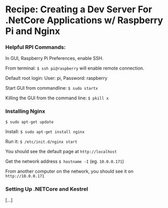 # Recipe: Creating a Dev Server For .NetCore Applications w/ Raspberry Pi and Nginx

### __Helpful RPI Commands__:

In GUI, Raspberry Pi Preferences, enable SSH.

From terminal: `$ ssh pi@raspberry` will enable remote connection.

Default root login: User: pi, Password: raspberry

Start GUI from commandline: `$ sudo startx`

Killing the GUI from the command line: `$ pkill x`



### __Installing Nginx__

`$ sudo apt-get update`

Install: `$ sudo apt-get install nginx`

Run it: `$ /etc/init.d/nginx start`

You should see the default page at `http://localhost`

Get the network address `$ hostname -I` (eg. `10.0.0.171`)

From another computer on the network, you should see it on `http://10.0.0.171`


### __Setting Up .NETCore and Kestrel__

[...]

